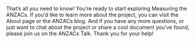 That’s all you need to know! You’re ready to start exploring Measuring the ANZACs. If you’d like to learn more about the project, you can visit the About page or the ANZACs blog. And if you have any more questions, or just want to chat about the project or share a cool document you’ve found, please join us on the ANZACs Talk. Thank you for your help!